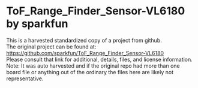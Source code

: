 
# ToF_Range_Finder_Sensor-VL6180 by sparkfun  
This is a harvested standardized copy of a project from github.  
The original project can be found at:  
https://github.com/sparkfun/ToF_Range_Finder_Sensor-VL6180  
Please consult that link for additional, details, files, and license information.  
Note: It was auto harvested and if the original repo had more than one board file or anything out of the ordinary the files here are likely not representative.  
    